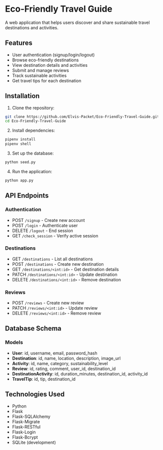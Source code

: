 # Eco-Friendly Travel Guide

A web application that helps users discover and share sustainable travel destinations and activities.

## Features

- User authentication (signup/login/logout)
- Browse eco-friendly destinations
- View destination details and activities
- Submit and manage reviews
- Track sustainable activities
- Get travel tips for each destination

## Installation

1. Clone the repository:
```bash
git clone https://github.com/Elvis-Packet/Eco-Friendly-Travel-Guide.git
cd Eco-Friendly-Travel-Guide
```

2. Install dependencies:
```bash
pipenv install
pipenv shell
```

3. Set up the database:
```bash
python seed.py
```

4. Run the application:
```bash
python app.py
```

## API Endpoints

### Authentication
- POST `/signup` - Create new account
- POST `/login` - Authenticate user
- DELETE `/logout` - End session
- GET `/check_session` - Verify active session

### Destinations
- GET `/destinations` - List all destinations
- POST `/destinations` - Create new destination
- GET `/destinations/<int:id>` - Get destination details
- PATCH `/destinations/<int:id>` - Update destination
- DELETE `/destinations/<int:id>` - Remove destination

### Reviews
- POST `/reviews` - Create new review
- PATCH `/reviews/<int:id>` - Update review
- DELETE `/reviews/<int:id>` - Remove review

## Database Schema

### Models
- **User**: id, username, email, password_hash
- **Destination**: id, name, location, description, image_url
- **Activity**: id, name, category, sustainability_level
- **Review**: id, rating, comment, user_id, destination_id
- **DestinationActivity**: id, duration_minutes, destination_id, activity_id
- **TravelTip**: id, tip, destination_id

## Technologies Used

- Python
- Flask
- Flask-SQLAlchemy
- Flask-Migrate
- Flask-RESTful
- Flask-Login
- Flask-Bcrypt
- SQLite (development)

